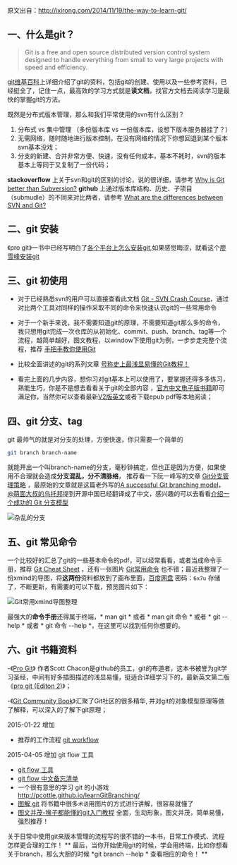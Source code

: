 原文出自：http://ixirong.com/2014/11/19/the-way-to-learn-git/ 

## 一、什么是git？ 

> Git is a free and open source distributed version control system designed to handle everything from small to very large projects with speed and efficiency.

[git维基百科](http://zh.wikipedia.org/wiki/Git)上详细介绍了git的资料，包括git的创建、使用以及一些参考资料，已经挺全了，记住一点，最高效的学习方式就是**读文档**，找官方文档去阅读学习是最快的掌握git的方法。

既然是分布式版本管理，那么和我们平常使用的svn有什么区别？
1. 分布式 vs 集中管理 （多份版本库 vs 一份版本库，设想下版本服务器挂了？）
2. 无需网络，随时随地进行版本控制，在没有网络的情况下你想回退到某个版本svn基本没戏；
3. 分支的新建、合并非常方便、快速，没有任何成本，基本不耗时，svn的版本基本上等同于又复制了一份代码；

**stackoverflow** 上关于svn和git的区别的讨论，说的很详细，请参考 [Why is Git better than Subversion?](http://stackoverflow.com/questions/871/why-is-git-better-than-subversion)
**github** 上通过版本库结构、历史、子项目（submudle）的不同来对比两者，请参考 [What are the differences between SVN and Git?](https://help.github.com/articles/what-are-the-differences-between-svn-and-git/)

## 二、git 安装
 《pro git》一书中已经写明白了[各个平台上怎么安装git](http://git-scm.com/book/zh/v1/%E8%B5%B7%E6%AD%A5-%E5%AE%89%E8%A3%85-Git),如果感觉晦涩，就看这个[廖雪峰安装git](http://www.liaoxuefeng.com/wiki/0013739516305929606dd18361248578c67b8067c8c017b000/00137396287703354d8c6c01c904c7d9ff056ae23da865a000)

## 三、git 初使用
- 对于已经熟悉svn的用户可以直接查看此文档 [Git - SVN Crash Course](http://git.or.cz/course/svn.html)，通过对比两个工具对同样的操作采取不同的命令来快速认识git的一些常用命令

- 对于一个新手来说，我不需要知道git的原理，不需要知道git那么多的命令，我只想用git完成一次仓库的从初始化、commit、push、branch、tag等一个流程，越简单越好，图文教程，以window下使用git为例，一步步走完整个流程，推荐 [手把手教你使用Git](http://blog.jobbole.com/78960/)

- 比较全面讲述的git的系列文章 [号称史上最浅显易懂的Git教程！](http://www.liaoxuefeng.com/wiki/0013739516305929606dd18361248578c67b8067c8c017b000)

- 看完上面的几步内容，想你习对git基本上可以使用了，要掌握还得多多练习，熟能生巧，你是不是想去看看关于git的全部内容 ，[官方中文电子版书籍](http://git-scm.com/book/zh/v1)即可满足你，当然你可以查看最新[V2版英文](http://git-scm.com/book/en/v2)或者下载epub pdf等本地阅读；

## 四、git 分支、tag
git 最帅气的就是对分支的处理，方便快速，你只需要一个简单的
``` bash
git branch branch-name
```
就能开出一个叫branch-name的分支，毫秒钟搞定，但也正是因为方便，如果使用不合理就会造成**分支混乱，分不清脉络**， 推荐看一下阮一峰写的文章 [Git分支管理策略](http://www.ruanyifeng.com/blog/2012/07/git.html) ，最原始的文章就是这篇老外写的[A successful Git branching model](http://nvie.com/posts/a-successful-git-branching-model/)，[@萌面大叔的乌托邦]()提到开源中国已经翻译成了中文，感兴趣的可以去看看[介绍一个成功的 Git 分支模型](http://www.oschina.net/translate/a-successful-git-branching-model)

![杂乱的分支](http://static.ixirong.com/pic/git/git-branchs-messy.webp)

## 五、git 常见命令
一个比较好的汇总了git的一些基本命令的pdf，可以经常看看，或者当成命令手册，推荐 [Git Cheat Sheet](http://www.cheat-sheets.org/saved-copy/git-cheat-sheet.pdf) ，还有一张图片 [Git常用命令](http://www.cnblogs.com/1-2-3/archive/2010/07/18/git-commands.html) 也不错；最近我整理了一份xmind的导图，将**这两份**资料都放到了画布里面，[百度网盘](http://pan.baidu.com/s/1c052yVu) 密码：`6x7u` 存储了，不断更新，有需要的可以下载，预览图片如下：

![Git常用xmind导图整理](http://static.ixirong.com/pic/git/git-xmind.webp)

最强大的**命令手册**还得属于终端，* man git * 或者 * man git 命令 * 或者 * git --help * 或者 * git 命令 --help *，在这里可以找到任何你想要的。

## 六、git 书籍资料
-《[Pro Git](http://git-scm.com/book/zh/v1)》 作者Scott Chacon是github的员工，git的布道者，这本书被誉为git学习圣经，中间有好多插图描述的浅显易懂，挺适合详细学习下的，最新英文第二版《[pro git (Editon 2)](http://git-scm.com/book/en/v2)》；

-《[Git Community Book](http://gitbook.liuhui998.com/)》汇聚了Git社区的很多精华,  并对git的对象模型原理等做了解释，可以深入的了解下git原理；

2015-01-22 增加
- 推荐的工作流程 [git workflow](http://documentup.com/skwp/git-workflows-book) 

2015-04-05 增加 git flow 工具
- [git flow 工具](https://github.com/nvie/gitflow)
- [git flow 中文备忘清单](http://danielkummer.github.io/git-flow-cheatsheet/index.zh_CN.html)
- 一个很有意思的学习 git 的小游戏 http://pcottle.github.io/learnGitBranching/ 
- [图解 git](http://marklodato.github.io/visual-git-guide/index-zh-cn.html) 将书籍中很多<code>术语</code>用图片的方式进行讲解，很容易就懂了 
- [图文并茂-猴子都能懂的git入门教程](http://backlogtool.com/git-guide/cn/) 全面，生动形象，图文并茂，简单易懂，强烈推荐！



关于日常中使用git来版本管理的流程写的很不错的一本书，日常工作模式、流程怎样更合理的工作！
** 最后，当你开始使用git的时候，学会用终端，比如你想看关于branch，那么大胆的时候 *git branch --help * 查看相应的命令！ **
